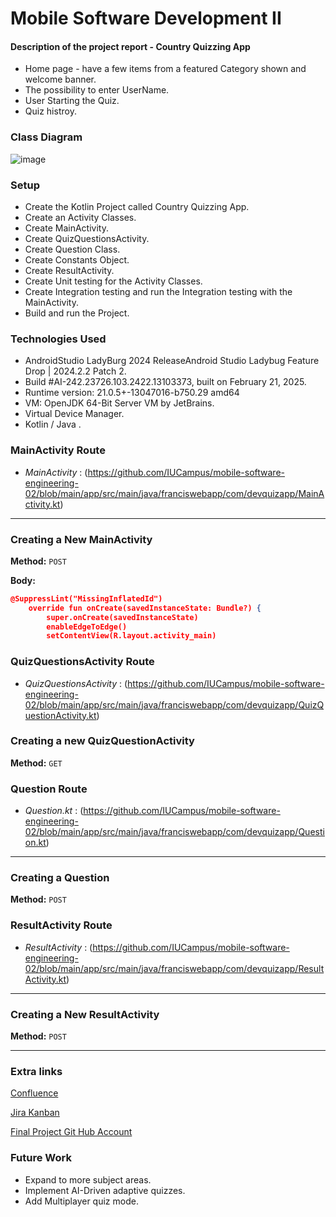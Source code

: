 # Mobile Software Development II

#### Description of the project report - Country Quizzing App

- Home page - have a few items from a featured Category shown and welcome banner.
- The possibility to enter UserName.
- User Starting the Quiz.
- Quiz histroy.

### Class Diagram
![image](https://github.com/user-attachments/assets/fa7ff7b7-2a7c-4321-b8c4-4cc0d1e28288)

### Setup
- Create the Kotlin Project called Country Quizzing App.
- Create an Activity Classes.
- Create MainActivity.
- Create QuizQuestionsActivity.
- Create Question Class.
- Create Constants Object.
- Create ResultActivity.
- Create Unit testing for the Activity Classes.
- Create Integration testing and run the Integration testing with the MainActivity.
- Build and run the Project.

### Technologies Used
- AndroidStudio LadyBurg 2024 ReleaseAndroid Studio Ladybug Feature Drop | 2024.2.2 Patch 2.
- Build #AI-242.23726.103.2422.13103373, built on February 21, 2025.
- Runtime version: 21.0.5+-13047016-b750.29 amd64
- VM: OpenJDK 64-Bit Server VM by JetBrains.
- Virtual Device Manager.
- Kotlin / Java .

### MainActivity Route
- *MainActivity* : (https://github.com/IUCampus/mobile-software-engineering-02/blob/main/app/src/main/java/franciswebapp/com/devquizapp/MainActivity.kt)
---
### **Creating a New MainActivity**
  
**Method:** `POST`  

**Body:**

```json
@SuppressLint("MissingInflatedId")
    override fun onCreate(savedInstanceState: Bundle?) {
        super.onCreate(savedInstanceState)
        enableEdgeToEdge()
        setContentView(R.layout.activity_main)

``` 
### QuizQuestionsActivity Route
- *QuizQuestionsActivity* : (https://github.com/IUCampus/mobile-software-engineering-02/blob/main/app/src/main/java/franciswebapp/com/devquizapp/QuizQuestionActivity.kt)

### **Creating a new QuizQuestionActivity**
 
**Method:** `GET`  

### Question Route
- *Question.kt* : (https://github.com/IUCampus/mobile-software-engineering-02/blob/main/app/src/main/java/franciswebapp/com/devquizapp/Question.kt)
---
### **Creating a Question**
  
**Method:** `POST`  

### ResultActivity Route
- *ResultActivity* : (https://github.com/IUCampus/mobile-software-engineering-02/blob/main/app/src/main/java/franciswebapp/com/devquizapp/ResultActivity.kt) 
---
### **Creating a New ResultActivity**
 
**Method:** `POST`  

---

### Extra links 

[Confluence](https://iu-study-team-zao8md48.atlassian.net/wiki/spaces/CQA/overview)

[Jira Kanban](https://iu-study-team-uzhrq77c.atlassian.net/jira/software/projects/CQA/boards/35)

[Final Project Git Hub Account](https://github.com/IUCampus/mobile-software-engineering-02)

### Future Work
- Expand to more subject areas.
- Implement AI-Driven adaptive quizzes.
- Add Multiplayer quiz mode.


